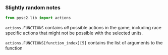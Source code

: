 ### Slightly random notes

```python
from pysc2.lib import actions
```

`actions.FUNCTIONS` contains _all_ possible actions in the game, including race specific actions that might not be possible with the selected units.

`actions.FUNCTIONS[function_index][5]` contains the list of arguments to the function
